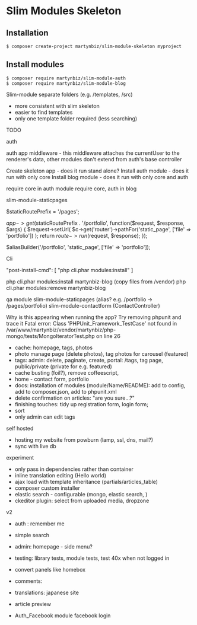 # Slim Modules Skeleton #

## Installation ##

```
$ composer create-project martynbiz/slim-module-skeleton myproject
```

## Install modules ##

```
$ composer require martynbiz/slim-module-auth
$ composer require martynbiz/slim-module-blog
```

Slim-module
separate folders (e.g. /templates, /src)
* more consistent with slim skeleton
* easier to find templates
* only one template folder required (less searching)




TODO

auth

auth app middleware - this middleware attaches the currentUser to the renderer's data,
other modules don't extend from auth's base controller

Create skeleton app - does it run stand alone?
Install auth module - does it run with only core
Install blog module - does it run with only core and auth

require core in auth module
require core, auth in blog


slim-module-staticpages

$staticRoutePrefix = '/pages';

$app->get($staticRoutePrefix . '/portfolio', function($request, $response, $args) {
    $request->setUrl( $c->get('router')->pathFor('static_page', ['file' => 'portfolio']) );
    return $route->run($request, $response);
});

$aliasBuilder('/portfolio', 'static_page', ['file' => 'portfolio']);


Cli

"post-install-cmd": [
    "php cli.phar modules:install"
]

php cli.phar modules:install martynbiz-blog (copy files from /vendor)
php cli.phar modules:remove martynbiz-blog


qa module
slim-module-staticpages (alias? e.g. /portfolio -> /pages/portfolio)
slim-module-contactform (ContactController)


Why is this appearing when running the app? Try removing phpunit and trace it
Fatal error: Class 'PHPUnit_Framework_TestCase' not found in /var/www/martynbiz/vendor/martynbiz/php-mongo/tests/MongoIteratorTest.php on line 26




* cache: homepage, tags, photos
* photo manage page (delete photos), tag photos for carousel (featured)
* tags: admin: delete, paginate, create, portal: /tags, tag page, public/private (private for e.g. featured)
* cache busting (foil?), remove coffeescript,
* home - contact form, portfolio
* docs: installation of modules (module/Name/README): add to config, add to composer.json, add to phpunit.xml
* delete confirmation on articles: "are you sure...?"
* finishing touches: tidy up registration form, login form;
* sort
* only admin can edit tags

self hosted
* hosting my website from powburn (lamp, ssl, dns, mail?)
* sync with live db

experiment
* only pass in dependencies rather than container
* inline translation editing (<span data-translation="hello_world">Hello world</span>)
* ajax load with template inheritance (partials/articles_table)
* composer custom installer
* elastic search - configurable (mongo, elastic search, )
* ckeditor plugin: select from uploaded media, dropzone

v2
* auth : remember me
* simple search
* admin: homepage - side menu?
* testing: library tests, module tests, test 40x when not logged in

* convert panels like homebox
* comments:
* translations: japanese site
* article preview
* Auth_Facebook module facebook login
